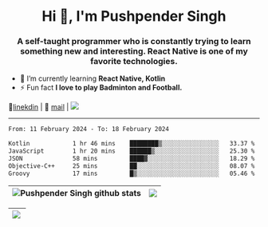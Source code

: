 <h1 align="center">Hi 👋, I'm Pushpender Singh</h1>
<h3 align="center">A self-taught programmer who is constantly trying to learn something new and interesting. React Native is one of my favorite technologies.</h3>

- 🌱 I’m currently learning **React Native, Kotlin**
- ⚡ Fun fact **I love to play Badminton and Football.**

👔[linekdin](https://www.linkedin.com/in/pushpender-singh-240061202/) | 📧 [mail](mailto:pushpendersingh694@gmail.com) | ![](https://komarev.com/ghpvc/?username=pushpender-singh-ap&color=blue)


---

<!--START_SECTION:waka-->

```txt
From: 11 February 2024 - To: 18 February 2024

Kotlin            1 hr 46 mins    ████████▒░░░░░░░░░░░░░░░░   33.37 %
JavaScript        1 hr 20 mins    ██████▒░░░░░░░░░░░░░░░░░░   25.30 %
JSON              58 mins         ████▓░░░░░░░░░░░░░░░░░░░░   18.29 %
Objective-C++     25 mins         ██░░░░░░░░░░░░░░░░░░░░░░░   08.07 %
Groovy            17 mins         █▒░░░░░░░░░░░░░░░░░░░░░░░   05.46 %
```

<!--END_SECTION:waka-->

| <a><img align="center" src="https://github-readme-stats-iota-ecru-15.vercel.app/api?username=pushpender-singh-ap&show_icons=true&include_all_commits=true&theme=buefy&hide_border=true" alt="Pushpender Singh github stats" /></a> | <a><img align="center" src="https://github-readme-stats-iota-ecru-15.vercel.app/api/top-langs/?username=pushpender-singh-ap&layout=compact&theme=buefy&hide_border=true" /></a> |
| ------------- | ------------- |

| <a> <img align="left" src="https://github-readme-streak-stats.herokuapp.com/?user=pushpender-singh-ap" /></br> </a> |
| ------------- |
